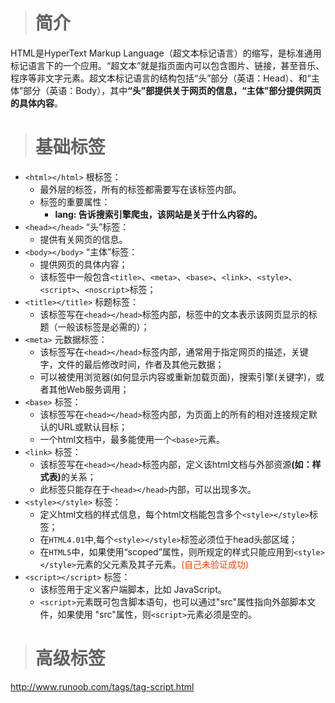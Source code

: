># 简介 #

HTML是HyperText Markup Language（超文本标记语言）的缩写，是标准通用标记语言下的一个应用。“超文本”就是指页面内可以包含图片、链接，甚至音乐、程序等非文字元素。超文本标记语言的结构包括“头”部分（英语：Head）、和“主体”部分（英语：Body），其中<strong>“头”部提供关于网页的信息，“主体”部分提供网页的具体内容</strong>。


># 基础标签 #


- `<html></html>` 根标签：
	- 最外层的标签，所有的标签都需要写在该标签内部。
	- 标签的重要属性：
		- <strong>lang: 告诉搜索引擎爬虫，该网站是关于什么内容的。</strong>
- `<head></head>` “头”标签：
	- 提供有关网页的信息。
- `<body></body>` “主体”标签： 
	- 提供网页的具体内容；
	- 该标签中一般包含`<title>`、`<meta>`、`<base>`、`<link>`、`<style>`、`<script>`、`<noscript>`标签；
- `<title></title>` 标题标签：
	- 该标签写在`<head></head>`标签内部，标签中的文本表示该网页显示的标题（一般该标签是必需的）；
- `<meta>` 元数据标签：
	- 该标签写在`<head></head>`标签内部，通常用于指定网页的描述，关键字，文件的最后修改时间，作者及其他元数据；
	- 可以被使用浏览器(如何显示内容或重新加载页面)，搜索引擎(关键字)，或者其他Web服务调用；
- `<base>` 标签：
	- 该标签写在`<head></head>`标签内部，为页面上的所有的相对连接规定默认的URL或默认目标；
	- 一个html文档中，最多能使用一个`<base>`元素。
- `<link>` 标签：
	- 该标签写在`<head></head>`标签内部，定义该html文档与外部资源<strong>(如：样式表)</strong>的关系；
	- 此标签只能存在于`<head></head>`内部，可以出现多次。
- `<style></style>` 标签：
	- 定义html文档的样式信息，每个html文档能包含多个`<style></style>`标签；
	- 在`HTML4.01`中,每个`<style></style>`标签必须位于head头部区域；
	- 在`HTML5`中，如果使用“scoped”属性，则所规定的样式只能应用到`<style></style>`元素的父元素及其子元素。<font color=#f4400>(自己未验证成功)</font>
- `<script></script>` 标签：
	- 该标签用于定义客户端脚本，比如 JavaScript。
	- `<script>`元素既可包含脚本语句，也可以通过"src"属性指向外部脚本文件，如果使用 "src"属性，则`<script>`元素必须是空的。






># 高级标签 #

http://www.runoob.com/tags/tag-script.html
